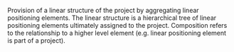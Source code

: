 Provision of a linear structure of the project by aggregating linear positioning elements. The linear structure is a hierarchical tree of linear positioning elements ultimately assigned to the project. Composition refers to the relationship to a higher level element (e.g. linear positioning element is part of a project).

